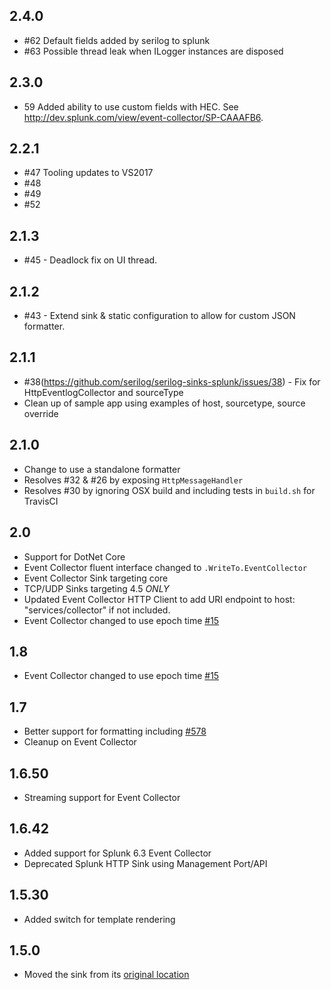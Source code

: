 ## 2.4.0
- #62 Default fields added by serilog to splunk
- #63 Possible thread leak when ILogger instances are disposed

## 2.3.0
- 59 Added ability to use custom fields with HEC.  See http://dev.splunk.com/view/event-collector/SP-CAAAFB6.

## 2.2.1
- #47 Tooling updates to VS2017
- #48
- #49
- #52

## 2.1.3
- #45 - Deadlock fix on UI thread.

## 2.1.2
- #43 - Extend sink & static configuration to allow for custom JSON formatter.

## 2.1.1
- #38(https://github.com/serilog/serilog-sinks-splunk/issues/38) - Fix for HttpEventlogCollector and sourceType
- Clean up of sample app using examples of host, sourcetype, source override

## 2.1.0

* Change to use a standalone formatter
* Resolves #32 & #26 by exposing `HttpMessageHandler`
* Resolves #30 by ignoring OSX build and including tests in `build.sh` for TravisCI

## 2.0
 - Support for DotNet Core
 - Event Collector fluent interface changed to `.WriteTo.EventCollector`
 - Event Collector Sink targeting core
 - TCP/UDP Sinks targeting 4.5 *ONLY*
 - Updated Event Collector HTTP Client to add URI endpoint to host: "services/collector" if not included.
 - Event Collector changed to use epoch time [#15](https://github.com/serilog/serilog-sinks-splunk/pull/15)

## 1.8
 - Event Collector changed to use epoch time [#15](https://github.com/serilog/serilog-sinks-splunk/pull/15)

## 1.7
 - Better support for formatting including [#578](https://github.com/serilog/serilog/issues/578)
 - Cleanup on Event Collector

## 1.6.50
 - Streaming support for Event Collector
 
## 1.6.42
 - Added support for Splunk 6.3 Event Collector
 - Deprecated Splunk HTTP Sink using Management Port/API

## 1.5.30
 - Added switch for template rendering
 
## 1.5.0
 - Moved the sink from its [original location](https://github.com/serilog/serilog)
